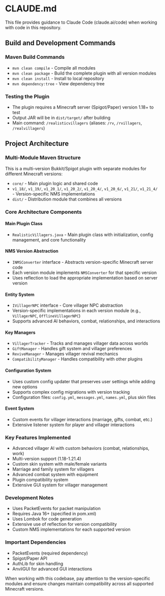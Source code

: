 # CLAUDE.md

This file provides guidance to Claude Code (claude.ai/code) when working with code in this repository.

## Build and Development Commands

### Maven Build Commands
- `mvn clean compile` - Compile all modules
- `mvn clean package` - Build the complete plugin with all version modules
- `mvn clean install` - Install to local repository
- `mvn dependency:tree` - View dependency tree

### Testing the Plugin
- The plugin requires a Minecraft server (Spigot/Paper) version 1.18+ to test
- Output JAR will be in `dist/target/` after building
- Main command: `/realisticvillagers` (aliases: `/rv`, `/rvillagers`, `/realvillagers`)

## Project Architecture

### Multi-Module Maven Structure
This is a multi-version Bukkit/Spigot plugin with separate modules for different Minecraft versions:
- `core/` - Main plugin logic and shared code
- `v1_18/`, `v1_19/`, `v1_20_1/`, `v1_20_2/`, `v1_20_4/`, `v1_20_6/`, `v1_21/`, `v1_21_4/` - Version-specific NMS implementations
- `dist/` - Distribution module that combines all versions

### Core Architecture Components

#### Main Plugin Class
- `RealisticVillagers.java` - Main plugin class with initialization, config management, and core functionality

#### NMS Version Abstraction
- `INMSConverter` interface - Abstracts version-specific Minecraft server code
- Each version module implements `NMSConverter` for that specific version
- Uses reflection to load the appropriate implementation based on server version

#### Entity System
- `IVillagerNPC` interface - Core villager NPC abstraction
- Version-specific implementations in each version module (e.g., `VillagerNPC`, `OfflineVillagerNPC`)
- Supports advanced AI behaviors, combat, relationships, and interactions

#### Key Managers
- `VillagerTracker` - Tracks and manages villager data across worlds
- `GiftManager` - Handles gift system and villager preferences
- `ReviveManager` - Manages villager revival mechanics
- `CompatibilityManager` - Handles compatibility with other plugins

#### Configuration System
- Uses custom config updater that preserves user settings while adding new options
- Supports complex config migrations with version tracking
- Configuration files: `config.yml`, `messages.yml`, `names.yml`, plus skin files

#### Event System
- Custom events for villager interactions (marriage, gifts, combat, etc.)
- Extensive listener system for player and villager interactions

### Key Features Implemented
- Advanced villager AI with custom behaviors (combat, relationships, work)
- Multi-version support (1.18-1.21.4)
- Custom skin system with male/female variants
- Marriage and family system for villagers
- Advanced combat system with equipment
- Plugin compatibility system
- Extensive GUI system for villager management

### Development Notes
- Uses PacketEvents for packet manipulation
- Requires Java 16+ (specified in pom.xml)
- Uses Lombok for code generation
- Extensive use of reflection for version compatibility
- Custom NMS implementations for each supported version

### Important Dependencies
- PacketEvents (required dependency)
- Spigot/Paper API
- AuthLib for skin handling
- AnvilGUI for advanced GUI interactions

When working with this codebase, pay attention to the version-specific modules and ensure changes maintain compatibility across all supported Minecraft versions.